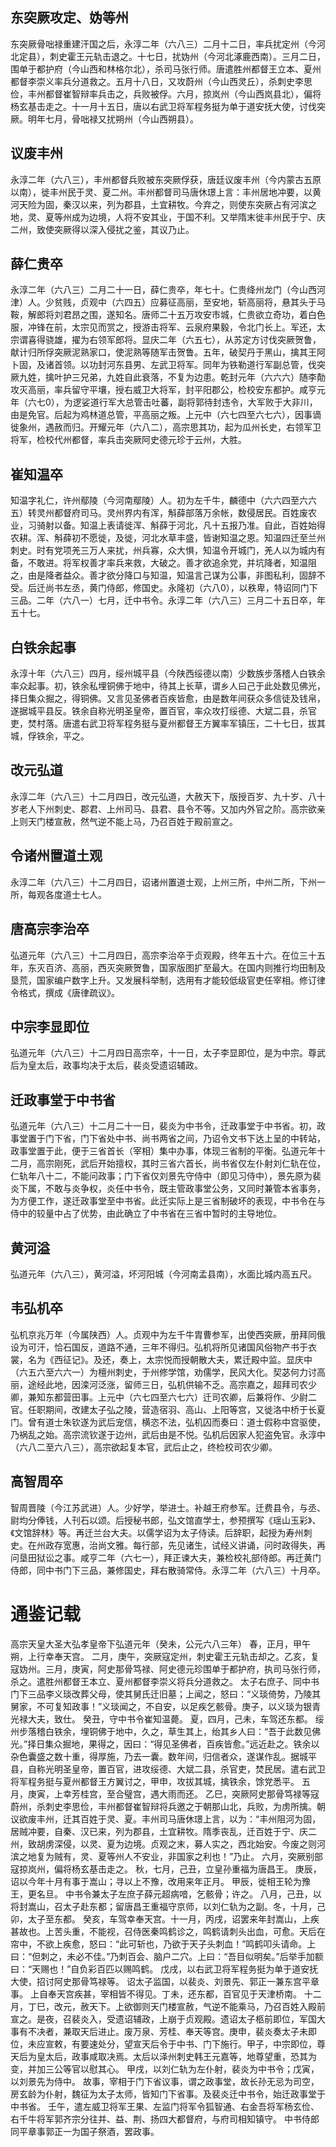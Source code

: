 ## 东突厥攻定、妫等州

东突厥骨咄禄重建汗国之后，永淳二年（六八三）二月十二日，率兵扰定州（今河北定县），刺史霍王元轨击退之。十七日，扰妫州（今河北涿鹿西南）。三月二日，围单于都护府（今山西和林格尔北），杀司马张行师。唐遣胜州都督王立本、夏州都督李崇义率兵分道救之。五月十八日，又攻蔚州（今山西灵丘），杀刺史李思俭，丰州都督崔智辩率兵击之，兵败被俘。六月，掠岚州（今山西岚县北），偏将杨玄基击走之。十一月十五日，唐以右武卫将军程务挺为单于道安抚大使，讨伐突厥。明年七月，骨咄禄又扰朔州（今山西朔县）。

## 议废丰州

永淳二年（六八三），丰州都督兵败被东突厥俘获，唐廷议废丰州（今内蒙古五原以南），徙丰州民于灵、夏二州。丰州都督司马唐休璟上言：丰州居地冲要，以黄河天险为固，秦汉以来，列为郡县，土宜耕牧。今弃之，则使东突厥占有河滨之地，灵、夏等州成为边境，人将不安其业，于国不利。又举隋末徙丰州民于宁、庆二州，致使突厥得以深入侵扰之鉴，其议乃止。

## 薛仁贵卒

永淳二年（六八三）二月二十一日，薛仁贵卒，年七十。仁贵绛州龙门（今山西河津）人。少贫贱，贞观中（六四五）应募征高丽，至安地，斩高丽将，悬其头于马鞍，解郎将刘君昂之围，遂知名。唐师二十五万攻安市城，仁贵欲立奇功，着白色服，冲锋在前，太宗见而赏之，授游击将军、云泉府果毅，令北门长上。军还，太宗谓喜得骁雄，擢为右领军郎将。显庆二年（六五七），从苏定方讨伐突厥贺鲁，献计归所俘突厥泥熟家口，使泥熟等随军击贺鲁。五年，破契丹于黑山，擒其王阿卜固，及诸首领。以功封河东县男、左武卫将军。同年为铁勒道行军副总管，伐突厥九姓，擒叶护三兄弟，九姓自此衰落，不复为边患。乾封元年（六六六）随李勣攻灭高丽，率兵留守平壤，授右威卫大将军，封平阳郡公，检校安东都护。咸亨元年（六七0），为逻娑道行军大总管击吐蕃，副将郭待封违令，大军败于大非川，由是免官。后起为鸡林道总管，平高丽之叛。上元中（六七四至六七六），因事谪徙象州，遇赦而归。开耀元年（六八二），高宗思其功，起为瓜州长史，右领军卫将军，检校代州都督，率兵击突厥阿史德元珍于云州，大胜。

## 崔知温卒

知温字礼仁，许州鄢陵（今河南鄢陵）人。初为左千牛，麟德中（六六四至六六五）转灵州都督府司马。灵州界内有浑，斛薛部落万余帐，数侵居民。百姓废农业，习骑射以备。知温上表请徙浑、斛薛于河北，凡十五报乃准。自此，百姓始得农耕。浑、斛薛初不愿徙，及徙，河北水草丰盛，皆谢知温之恩。知温四迁至兰州刺史。时有党项羌三万人来扰，州兵寡，众大惧，知温令开城门，羌人以为城内有备，不敢进。将军权善才率兵来救，大破之。善才欲追余党，并坑降者，知温阻之，由是降者益众。善才欲分降口与知温，知温言己谋为公事，非图私利，固辞不受。后迁尚书左丞，黄门侍郎，修国史。永隆初（六八0），以秩卑，特诏同门下三品。二年（六八一）七月，迁中书令。永淳二年（六八三）三月二十五日卒，年五十七。

## 白铁余起事

永淳十年（六八三）四月，绥州城平县（今陕西绥德以南）少数族步落稽人白铁余率众起事。初，铁余私埋铜佛于地中，待其上长草，谓乡人曰己于此处数见佛光，择日集众掘之，得铜佛。又言见圣佛者百疾皆愈，由是数年间获众多信徒及钱帛，遂据城平县反。铁余自称光明圣皇帝，置百官，率众攻打绥德、大斌二县，杀官吏，焚村落。唐遣右武卫将军程务挺与夏州都督王方翼率军镇压，二十七日，拔其城，俘铁余，平之。

## 改元弘道

永淳二年（六八三）十二月四日，改元弘道，大赦天下，版授百岁、九十岁、八十岁老人下州刺史、郡君、上州司马、县君、县令不等。又加内外官之阶。高宗欲亲上则天门楼宣赦，然气逆不能上马，乃召百姓于殿前宣之。

## 令诸州置道土观

永淳二年（六八三）十二月四日，诏诸州置道士观，上州三所，中州二所，下州一所，每观各度道士七人。

## 唐高宗李治卒
弘道元年（六八三）十二月四日，高宗李治卒于贞观殿，终年五十六。在位三十五年，东灭百济、高丽，西灭突厥贺鲁，国家版图扩至最大。在国内则推行均田制及垦荒，国家编户数字上升。又发展科举制，选用有才能较低级官吏任宰相。修订律令格式，撰成《唐律疏议》。

## 中宗李显即位
弘道元年（六八三）十二月四日高宗卒，十一日，太子李显即位，是为中宗。尊武后为皇太后，政事均决于太后，裴炎受遗诏辅政。

## 迁政事堂于中书省
弘道元年（六八三）十二月二十一日，裴炎为中书令，迁政事堂于中书省。初，政事堂置于门下省，门下省处中书、尚书两省之间，乃诏令文书下达上呈的中转站，政事堂置于此，便于三省首长（宰相）集中办事，体现三省制的平衡。弘道元年十二月，高宗刚死，武后开始擅权，其时三省六首长，尚书省仅左仆射刘仁轨在位，仁轨年八十二，不能问政事；门下省仅刘景先守侍中（即见习侍中），景先原为裴炎下属，不敢与炎争权，炎任中书令，既主管政事堂公务，又同时兼管本省事务，为方便工作，遂迁政事堂至中书省。此迁实际上是三省制破坏的表现，中书令在与侍中的较量中占了优势，由此确立了中书省在三省中暂时的主导地位。

## 黄河溢
弘道元年（六八三），黄河溢，坏河阳城（今河南孟县南），水面比城内高五尺。

## 韦弘机卒
弘机京兆万年（今属陕西）人。贞观中为左千牛胄曹参军，出使西突厥，册拜同俄设为可汗，恰石国反，道路不通，三年不得归。弘机将所见诸国风俗物产书于衣裳，名为《西征记》。及还，奏上，太宗悦而授朝散大夫，累迁殿中监。显庆中（六五六至六六一）为檀州刺史，于州修学馆，劝儒学，民风大化。契苾何力讨高丽，途经此地，因滦河泛涨，留师三日，弘机供输不乏。高宗嘉之，超拜司农少卿，兼知东都营田事。上元中（六七四至六七六）迁司农卿，后兼将作、少尉二官。任职期间，改建太子弘之陵，营造宿羽、高山、上阳等宫，又徙洛中桥于长夏门。曾有道士朱钦遂为武后宠信，横恣不法，弘机囚而奏曰：道士假称中宫驱使，乃祸乱之始。高宗流钦遂于边州，武后由是不悦。弘机后因家人犯盗免官。永淳中（六八二至六八三），高宗欲起复本官，武后止之，终检校司农少卿。

## 高智周卒

智周晋陵（今江苏武进）人。少好学，举进士。补越王府参军。迁费县令，与丞、尉均分俸钱，人刊石以颂。后授秘书郎，弘文馆直学士，参预撰写《瑶山玉彩》、《文馆辞林》等。再迁兰台大夫。以儒学诏为太子侍读。后辞职，起授为寿州刺史。在州政存宽惠，治尚文雅。每行部，先见诸生，试经义讲诵，问时政得失，再问垦田狱讼之事。咸亨二年（六七一），拜正谏大夫，兼检校礼部侍郎。再迁黄门侍郎，同中书门下三品，兼修国史，拜右散骑常侍。永淳二年（六八三）十月卒。

# 通鉴记载

高宗天皇大圣大弘孝皇帝下弘道元年（癸未，公元六八三年）
春，正月，甲午朔，上行幸奉天宫。
二月，庚午，突厥寇定州，刺史霍王元轨击却之。乙亥，复寇妫州。三月，庚寅，阿史那骨笃禄、阿史德元珍围单于都护府，执司马张行师，杀之。遣胜州都督王本立、夏州都督李崇义将兵分道救之。
太子右庶子、同中书门下三品李义琰改葬父母，使其舅氏迁旧墓；上闻之，怒曰：“义琰倚势，乃陵其舅家，不可复知政事！”义琰闻之，不自安，以足疾乞骸骨。庚子，以义琰为银青光禄大夫，致仕。
癸丑，守中书令崔知温薨。
夏，四月，己未，车驾还东都。
绥州步落稽白铁余，埋铜佛于地中，久之，草生其上，绐其乡人曰：“吾于此数见佛光。”择日集众掘地，果得之，因曰：“得见圣佛者，百疾皆愈。”远近赴之。铁余以杂色囊盛之数十重，得厚施，乃去一囊。数年间，归信者众，遂谋作乱。据城平县，自称光明圣皇帝，置百官，进攻绥德、大斌二县，杀官吏，焚民居。遣右武卫将军程务挺与夏州都督王方翼讨之，甲申，攻拔其城，擒铁余，馀党悉平。
五月，庚寅，上幸芳桂宫，至合璧宫，遇大雨而还。
乙巳，突厥阿史那骨笃禄等寇蔚州，杀刺史李思俭，丰州都督崔智辩将兵邀之于朝那山北，兵败，为虏所擒。朝议欲废丰州，迁其百姓于灵、夏。丰州司马唐休璟上言，以为：“丰州阻河为固，居贼冲要，自秦、汉已来，列为郡县，土宜耕牧。隋季丧乱，迁百姓于宁、庆二州，致胡虏深侵，以灵、夏为边境。贞观之末，募人实之，西北始安。今废之则河滨之地复为贼有，灵、夏等州人不安业，非国家之利也！”乃止。
六月，突厥别部寇掠岚州，偏将杨玄基击走之。
秋，七月，己丑，立皇孙重福为唐昌王。
庚辰，诏以今年十月有事于嵩山；寻以上不豫，改用来年正月。
甲辰，徙相王轮为豫王，更名旦。
中书令兼太子左庶子薛元超病喑，乞骸骨；许之。
八月，己丑，以将封嵩山，召太子赴东都；留唐昌王重福守京师，以刘仁轨为之副。冬，十月，己卯，太子至东都。
癸亥，车驾幸奉天宫。十一月，丙戌，诏罢来年封嵩山，上疾甚故也。上苦头重，不能视，召侍医秦鸣鹤诊之，鸣鹤请刺头出血，可愈。天后在帘中，不欲上疾愈，怒曰：“此可斩也，乃欲于天子头刺血！”鸣鹤叩头请命。上曰：“但刺之，未必不佳。”乃刺百会、脑户二穴。上曰：“吾目似明矣。”后举手加额曰：“天赐也！”自负彩百匹以赐鸣鹤。
戊戌，以右武卫将军程务挺为单于道安抚大使，招讨阿史那骨笃禄等。
诏太子监国，以裴炎、刘景先、郭正一兼东宫平章事。
上自奉天宫疾甚，宰相皆不得见。丁未，还东都，百官见于天津桥南。
十二月，丁巳，改元，赦天下。上欲御则天门楼宣赦，气逆不能乘马，乃召百姓入殿前宣之。是夜，召裴炎入，受遗诏辅政，上崩于贞观殿。遗诏太子柩前即位，军国大事有不决者，兼取天后进止。废万泉、芳桂、奉天等宫。庚申，裴炎奏太子未即位，未应宣敕，有要速处分，望宣天后令于中书、门下施行。甲子，中宗即位，尊天后为皇太后，政事咸取决焉。太后以泽州刺史韩王元嘉等，地尊望重，恐其为变，并加三公等官以慰其心。
甲戌，以刘仁轨为左仆射，裴炎为中书令；戊寅，以刘景先为侍中。
故事，宰相于门下省议事，谓之政事堂，故长孙无忌为司空，房玄龄为仆射，魏征为太子太师，皆知门下省事。及裴炎迁中书令，始迁政事堂于中书省。
壬午，遣左威卫将军王果、左监门将军令狐智通、右金吾将军杨玄俭、右千牛将军郭齐宗分往并、益、荆、扬四大都督府，与府司相知镇守。
中书侍郎同平章事郭正一为国子祭酒，罢政事。